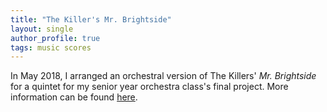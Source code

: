 ```yaml
---
title: "The Killer's Mr. Brightside"
layout: single
author_profile: true
tags: music scores
---
```


In May 2018, I arranged an orchestral version of The Killers' *Mr. Brightside* for a quintet for my senior year orchestra class's final project. More information can be found [here](/portfolio/mrbrightside).
